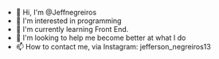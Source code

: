 - 👋 Hi, I'm @Jeffnegreiros
- 👀 I'm interested in programming
- 🌱 I'm currently learning Front End.
- 💞️ I'm looking to help me become better at what I do
- 📫 How to contact me, via Instagram: jefferson_negreiros13

<!---
Jeffnegreiros/Jeffnegreiros is a ✨ special ✨ repository because its `README.md` (this file) appears on your GitHub profile.
You can click the Preview link to take a look at your changes.
--->
